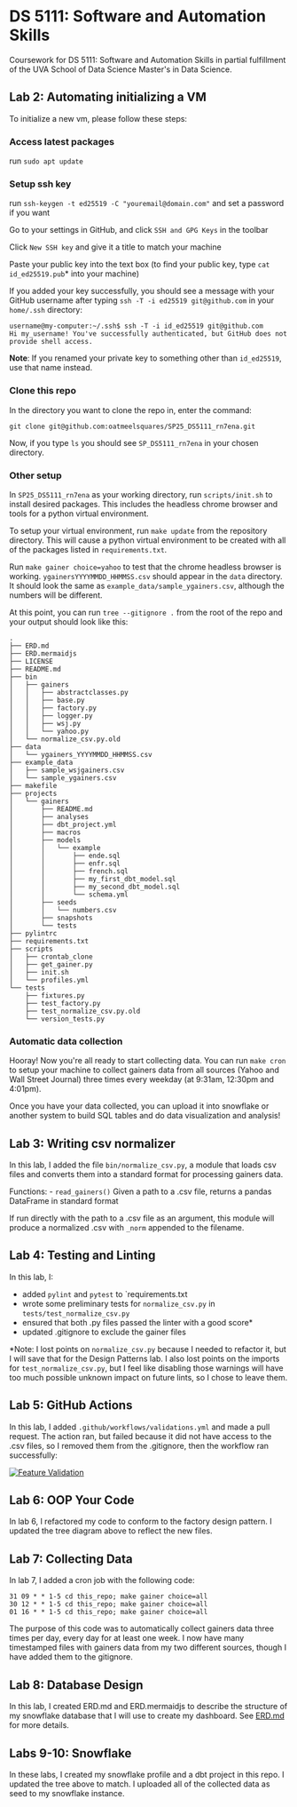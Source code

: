 # DS 5111: Software and Automation Skills

Coursework for DS 5111: Software and Automation Skills in partial fulfillment of the UVA School of Data Science Master's in Data Science.

## Lab 2: Automating initializing a VM

To initialize a new vm, please follow these steps:

### Access latest packages

run `sudo apt update`

### Setup ssh key

run `ssh-keygen -t ed25519 -C "youremail@domain.com"` and set a password if you want

Go to your settings in GitHub, and click `SSH and GPG Keys` in the toolbar

Click `New SSH key` and give it a title to match your machine

Paste your public key into the text box (to find your public key, type `cat id_ed25519.pub`* into your machine)

If you added your key successfully, you should see a message with your GitHub username after typing `ssh -T -i ed25519 git@github.com` in your `home/.ssh` directory:

```
username@my-computer:~/.ssh$ ssh -T -i id_ed25519 git@github.com
Hi my_username! You've successfully authenticated, but GitHub does not provide shell access.
```

**Note**: If you renamed your private key to something other than `id_ed25519`, use that name instead.

### Clone this repo

In the directory you want to clone the repo in, enter the command:
```
git clone git@github.com:oatmeelsquares/SP25_DS5111_rn7ena.git
```
Now, if you type `ls` you should see `SP_DS5111_rn7ena` in your chosen directory. 

### Other setup

In `SP25_DS5111_rn7ena` as your working directory, run `scripts/init.sh` to install desired packages. This includes the headless chrome browser and tools for a python virtual environment.

To setup your virtual environment, run `make update` from the repository directory. This will cause a python virtual environment to be created with all of the packages listed in `requirements.txt`.

Run `make gainer choice=yahoo` to test that the chrome headless browser is working. `ygainersYYYYMMDD_HHMMSS.csv` should appear in the `data` directory. It should look the same as `example_data/sample_ygainers.csv`, although the numbers will be different.

At this point, you can run `tree --gitignore .` from the root of the repo and your output should look like this:

```
.
├── ERD.md
├── ERD.mermaidjs
├── LICENSE
├── README.md
├── bin
│   ├── gainers
│   │   ├── abstractclasses.py
│   │   ├── base.py
│   │   ├── factory.py
│   │   ├── logger.py
│   │   ├── wsj.py
│   │   └── yahoo.py
│   └── normalize_csv.py.old
├── data
│   └── ygainers_YYYYMMDD_HHMMSS.csv
├── example_data
│   ├── sample_wsjgainers.csv
│   └── sample_ygainers.csv
├── makefile
├── projects
│   └── gainers
│       ├── README.md
│       ├── analyses
│       ├── dbt_project.yml
│       ├── macros
│       ├── models
│       │   └── example
│       │       ├── ende.sql
│       │       ├── enfr.sql
│       │       ├── french.sql
│       │       ├── my_first_dbt_model.sql
│       │       ├── my_second_dbt_model.sql
│       │       └── schema.yml
│       ├── seeds
│       │   └── numbers.csv
│       ├── snapshots
│       └── tests
├── pylintrc
├── requirements.txt
├── scripts
│   ├── crontab_clone
│   ├── get_gainer.py
│   ├── init.sh
│   └── profiles.yml
└── tests
    ├── fixtures.py
    ├── test_factory.py
    ├── test_normalize_csv.py.old
    └── version_tests.py
```

### Automatic data collection

Hooray! Now you're all ready to start collecting data. You can run `make cron` to setup your machine to collect gainers data from all sources (Yahoo and Wall Street Journal) three times every weekday (at 9:31am, 12:30pm and 4:01pm).

Once you have your data collected, you can upload it into snowflake or another system to build SQL tables and do data visualization and analysis!

## Lab 3: Writing csv normalizer

In this lab, I added the file `bin/normalize_csv.py`, a module that loads csv files and converts them into a standard format for processing gainers data.

Functions:
    - `read_gainers()` Given a path to a .csv file, returns a pandas DataFrame in standard format

If run directly with the path to a .csv file as an argument, this module will produce a normalized .csv with `_norm` appended to the filename.

## Lab 4: Testing and Linting

In this lab, I:
- added `pylint` and `pytest` to `requirements.txt
- wrote some preliminary tests for `normalize_csv.py` in `tests/test_normalize_csv.py`
- ensured that both .py files passed the linter with a good score*
- updated .gitignore to exclude the gainer files

*Note: I lost points on `normalize_csv.py` because I needed to refactor it, but I will save that for the Design Patterns lab. I also lost points on the imports for `test_normalize_csv.py`, but I feel like disabling those warnings will have too much possible unknown impact on future lints, so I chose to leave them.

## Lab 5: GitHub Actions

In this lab, I added `.github/workflows/validations.yml` and made a pull request. The action ran, but failed because it did not have access to the .csv files, so I removed them from the .gitignore, then the workflow ran successfully:

[![Feature Validation](https://github.com/oatmeelsquares/SP25_DS5111_rn7ena/actions/workflows/validations.yml/badge.svg)](https://github.com/oatmeelsquares/SP25_DS5111_rn7ena/actions/workflows/validations.yml)

## Lab 6: OOP Your Code

In lab 6, I refactored my code to conform to the factory design pattern. I updated the tree diagram above to reflect the new files.

## Lab 7: Collecting Data

In lab 7, I added a cron job with the following code:

```
31 09 * * 1-5 cd this_repo; make gainer choice=all
30 12 * * 1-5 cd this_repo; make gainer choice=all
01 16 * * 1-5 cd this_repo; make gainer choice=all
```

The purpose of this code was to automatically collect gainers data three times per day, every day for at least one week. I now have many timestamped files with gainers data from my two different sources, though I have added them to the gitignore.

## Lab 8: Database Design

In this lab, I created ERD.md and ERD.mermaidjs to describe the structure of my snowflake database that I will use to create my dashboard. See [ERD.md](./ERD.md) for more details.

## Labs 9-10: Snowflake

In these labs, I created my snowflake profile and a dbt project in this repo. I updated the tree above to match. I uploaded all of the collected data as seed to my snowflake instance.
